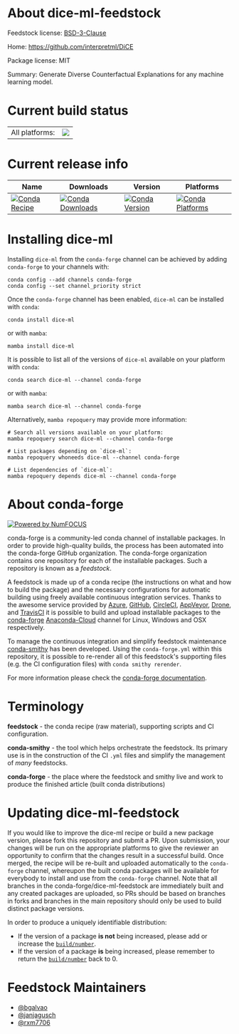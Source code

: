 About dice-ml-feedstock
=======================

Feedstock license: [BSD-3-Clause](https://github.com/conda-forge/dice-ml-feedstock/blob/main/LICENSE.txt)

Home: https://github.com/interpretml/DiCE

Package license: MIT

Summary: Generate Diverse Counterfactual Explanations for any machine learning model.

Current build status
====================


<table><tr><td>All platforms:</td>
    <td>
      <a href="https://dev.azure.com/conda-forge/feedstock-builds/_build/latest?definitionId=16550&branchName=main">
        <img src="https://dev.azure.com/conda-forge/feedstock-builds/_apis/build/status/dice-ml-feedstock?branchName=main">
      </a>
    </td>
  </tr>
</table>

Current release info
====================

| Name | Downloads | Version | Platforms |
| --- | --- | --- | --- |
| [![Conda Recipe](https://img.shields.io/badge/recipe-dice--ml-green.svg)](https://anaconda.org/conda-forge/dice-ml) | [![Conda Downloads](https://img.shields.io/conda/dn/conda-forge/dice-ml.svg)](https://anaconda.org/conda-forge/dice-ml) | [![Conda Version](https://img.shields.io/conda/vn/conda-forge/dice-ml.svg)](https://anaconda.org/conda-forge/dice-ml) | [![Conda Platforms](https://img.shields.io/conda/pn/conda-forge/dice-ml.svg)](https://anaconda.org/conda-forge/dice-ml) |

Installing dice-ml
==================

Installing `dice-ml` from the `conda-forge` channel can be achieved by adding `conda-forge` to your channels with:

```
conda config --add channels conda-forge
conda config --set channel_priority strict
```

Once the `conda-forge` channel has been enabled, `dice-ml` can be installed with `conda`:

```
conda install dice-ml
```

or with `mamba`:

```
mamba install dice-ml
```

It is possible to list all of the versions of `dice-ml` available on your platform with `conda`:

```
conda search dice-ml --channel conda-forge
```

or with `mamba`:

```
mamba search dice-ml --channel conda-forge
```

Alternatively, `mamba repoquery` may provide more information:

```
# Search all versions available on your platform:
mamba repoquery search dice-ml --channel conda-forge

# List packages depending on `dice-ml`:
mamba repoquery whoneeds dice-ml --channel conda-forge

# List dependencies of `dice-ml`:
mamba repoquery depends dice-ml --channel conda-forge
```


About conda-forge
=================

[![Powered by
NumFOCUS](https://img.shields.io/badge/powered%20by-NumFOCUS-orange.svg?style=flat&colorA=E1523D&colorB=007D8A)](https://numfocus.org)

conda-forge is a community-led conda channel of installable packages.
In order to provide high-quality builds, the process has been automated into the
conda-forge GitHub organization. The conda-forge organization contains one repository
for each of the installable packages. Such a repository is known as a *feedstock*.

A feedstock is made up of a conda recipe (the instructions on what and how to build
the package) and the necessary configurations for automatic building using freely
available continuous integration services. Thanks to the awesome service provided by
[Azure](https://azure.microsoft.com/en-us/services/devops/), [GitHub](https://github.com/),
[CircleCI](https://circleci.com/), [AppVeyor](https://www.appveyor.com/),
[Drone](https://cloud.drone.io/welcome), and [TravisCI](https://travis-ci.com/)
it is possible to build and upload installable packages to the
[conda-forge](https://anaconda.org/conda-forge) [Anaconda-Cloud](https://anaconda.org/)
channel for Linux, Windows and OSX respectively.

To manage the continuous integration and simplify feedstock maintenance
[conda-smithy](https://github.com/conda-forge/conda-smithy) has been developed.
Using the ``conda-forge.yml`` within this repository, it is possible to re-render all of
this feedstock's supporting files (e.g. the CI configuration files) with ``conda smithy rerender``.

For more information please check the [conda-forge documentation](https://conda-forge.org/docs/).

Terminology
===========

**feedstock** - the conda recipe (raw material), supporting scripts and CI configuration.

**conda-smithy** - the tool which helps orchestrate the feedstock.
                   Its primary use is in the construction of the CI ``.yml`` files
                   and simplify the management of *many* feedstocks.

**conda-forge** - the place where the feedstock and smithy live and work to
                  produce the finished article (built conda distributions)


Updating dice-ml-feedstock
==========================

If you would like to improve the dice-ml recipe or build a new
package version, please fork this repository and submit a PR. Upon submission,
your changes will be run on the appropriate platforms to give the reviewer an
opportunity to confirm that the changes result in a successful build. Once
merged, the recipe will be re-built and uploaded automatically to the
`conda-forge` channel, whereupon the built conda packages will be available for
everybody to install and use from the `conda-forge` channel.
Note that all branches in the conda-forge/dice-ml-feedstock are
immediately built and any created packages are uploaded, so PRs should be based
on branches in forks and branches in the main repository should only be used to
build distinct package versions.

In order to produce a uniquely identifiable distribution:
 * If the version of a package **is not** being increased, please add or increase
   the [``build/number``](https://docs.conda.io/projects/conda-build/en/latest/resources/define-metadata.html#build-number-and-string).
 * If the version of a package **is** being increased, please remember to return
   the [``build/number``](https://docs.conda.io/projects/conda-build/en/latest/resources/define-metadata.html#build-number-and-string)
   back to 0.

Feedstock Maintainers
=====================

* [@bgalvao](https://github.com/bgalvao/)
* [@janjagusch](https://github.com/janjagusch/)
* [@rxm7706](https://github.com/rxm7706/)

